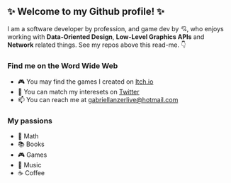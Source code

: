 ## ✨ Welcome to my Github profile! ✨

I am a software developer by profession, and game dev by 💘, who enjoys working with **Data-Oriented Design**, **Low-Level Graphics APIs** and **Network** related things. See my repos above this read-me. 👇

### Find me on the Word Wide Web
- 🎮 You may find the games I created on [Itch.io](https://gabriellanzer.itch.io)
- 🎵 You can match my interesets on [Twitter](https://twitter.com/gabriellkann)
- 📫 You can reach me at [gabriellanzerlive@hotmail.com](mailto:gabriellanzerlive@hotmail.com)

### My passions
- 📐 Math
- 📚 Books
- 🎮 Games
- 🎸 Music
- ☕ Coffee

<!--
- 🔭 I’m currently working on 
- 🌱 I’m currently learning 
- 👯 I’m looking to collaborate on ...
- 💬 Ask me about anything!
- 📫 How to reach me: gabriellanzerlive@hotmail.com
- 😄 Pronouns: ...
- ⚡ Fun fact: I once learned to play five instruments.
-->
